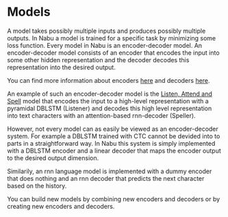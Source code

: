 # Models

A model takes possibly multiple inputs and produces possibly multiple outputs.
In Nabu a model is trained for a specific task by minimizing some loss function.
Every model in Nabu is an encoder-decoder model. An encoder-decoder model
consists of an encoder that encodes the input into some other hidden
representation and the decoder decodes this representation into the desired
output.

You can find more information about encoders [here](ed_encoders/README.md)
and decoders [here](ed_decoders/README.md).

An example of such an encoder-decoder model is the
[Listen, Attend and Spell](https://arxiv.org/abs/1508.01211) model that encodes
the input to a high-level representation with a pyramidal DBLSTM (Listener) and
decodes this high level representation into text characters with an
attention-based rnn-decoder (Speller).

However, not every model can as easily be viewed as an encoder-decoder system.
For example a DBLSTM trained with CTC cannot be devided into to parts in a
straightforward way. In Nabu this system is simply implemented with a DBLSTM
encoder and a linear decoder that maps the encoder output to the desired
output dimension.

Similarily, an rnn language model is implemented with a dummy encoder that does
nothing and an rnn decoder that predicts the next character based on the
history.

You can build new models by combining new encoders and decoders or by creating
new encoders and decoders.
